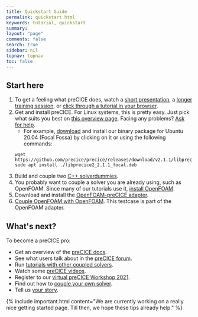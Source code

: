 ```yaml
---
title: Quickstart Guide
permalink: quickstart.html
keywords: tutorial, quickstart
summary:
layout: "page"
comments: false
search: true
sidebar: nil
topnav: topnav
toc: false
---
```




## Start here

1. To get a feeling what preCICE does, watch a [short presentation](https://www.youtube.com/watch?v=FCv2FNUvKA8), a [longer training session](https://www.youtube.com/watch?v=FCv2FNUvKA8), or [click through a tutorial in your browser](http://run.precice.org/).
2. Get and install preCICE. For Linux systems, this is pretty easy. Just pick what suits you best on [this overview page](installation-overview.html). Facing any problems? [Ask for help](community-channels.html).
    - For example, [download](https://github.com/precice/precice/releases/latest) and install our binary package for Ubuntu 20.04 (Focal Fossa) by clicking on it or using the following commands:
    ```shell
    wget https://github.com/precice/precice/releases/download/v2.1.1/libprecice2_2.1.1_focal.deb
    sudo apt install ./libprecice2_2.1.1_focal.deb
    ```
3. Build and couple two [C++ solverdummies](https://github.com/precice/precice/tree/master/examples/solverdummies/cpp).
4. You probably want to couple a solver you are already using, such as OpenFOAM. Since many of our tutorials use it, [install OpenFOAM](adapter-openfoam-support.html).
5. Download and install the [OpenFOAM-preCICE adapter](adapter-openfoam-get.html).
6. [Couple OpenFOAM with OpenFOAM](https://github.com/precice/openfoam-adapter/wiki/Tutorial-for-CHT:-Flow-over-a-heated-plate). This testcase is part of the OpenFOAM adapter.

## What's next?

To become a preCICE pro:

* Get an overview of the [preCICE docs](docs.html).
* See what users talk about in the [preCICE forum](https://precice.discourse.group/).
* Run [tutorials with other coupled solvers](https://github.com/precice/precice/wiki#2-getting-started---tutorials).
* Watch some [preCICE videos](https://www.youtube.com/channel/UCxZdSQdmDrheEqxq8g48t6A).
* Register to our [virtual preCICE Workshop 2021](precice-workshop-2021.html).
* Find out how to [couple your own solver](couple-your-code-prerequisites.html).
* Tell us [your story](community-projects.html).


{% include important.html content="We are currently working on a really nice getting started page. Till then, we hope these tips already help." %}
